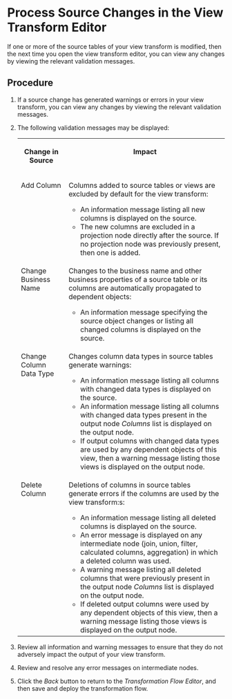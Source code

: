 <!-- loio098ada182bbe43febadbd6374105a173 -->

# Process Source Changes in the View Transform Editor

If one or more of the source tables of your view transform is modified, then the next time you open the view transform editor, you can view any changes by viewing the relevant validation messages.



<a name="loio098ada182bbe43febadbd6374105a173__steps_awd_5fj_nyb"/>

## Procedure

1.  If a source change has generated warnings or errors in your view transform, you can view any changes by viewing the relevant validation messages.

2.  The following validation messages may be displayed:


    <table>
    <tr>
    <th valign="top">

    Change in Source


    
    </th>
    <th valign="top">

    Impact


    
    </th>
    </tr>
    <tr>
    <td valign="top">
    
    Add Column


    
    </td>
    <td valign="top">
    
    Columns added to source tables or views are excluded by default for the view transform:

    -   An information message listing all new columns is displayed on the source.
    -   The new columns are excluded in a projection node directly after the source. If no projection node was previously present, then one is added.


    
    </td>
    </tr>
    <tr>
    <td valign="top">
    
    Change Business Name


    
    </td>
    <td valign="top">
    
    Changes to the business name and other business properties of a source table or its columns are automatically propagated to dependent objects:

    -   An information message specifying the source object changes or listing all changed columns is displayed on the source.


    
    </td>
    </tr>
    <tr>
    <td valign="top">
    
    Change Column Data Type


    
    </td>
    <td valign="top">
    
    Changes column data types in source tables generate warnings:

    -   An information message listing all columns with changed data types is displayed on the source.
    -   An information message listing all columns with changed data types present in the output node *Columns* list is displayed on the output node.
    -   If output columns with changed data types are used by any dependent objects of this view, then a warning message listing those views is displayed on the output node.


    
    </td>
    </tr>
    <tr>
    <td valign="top">
    
    Delete Column


    
    </td>
    <td valign="top">
    
    Deletions of columns in source tables generate errors if the columns are used by the view transform:s:

    -   An information message listing all deleted columns is displayed on the source.
    -   An error message is displayed on any intermediate node \(join, union, filter, calculated columns, aggregation\) in which a deleted column was used.
    -   A warning message listing all deleted columns that were previously present in the output node *Columns* list is displayed on the output node.
    -   If deleted output columns were used by any dependent objects of this view, then a warning message listing those views is displayed on the output node.


    
    </td>
    </tr>
    </table>
    
3.  Review all information and warning messages to ensure that they do not adversely impact the output of your view transform.

4.  Review and resolve any error messages on intermediate nodes.

5.  Click the *Back* button to return to the *Transformation Flow Editor*, and then save and deploy the transformation flow.


